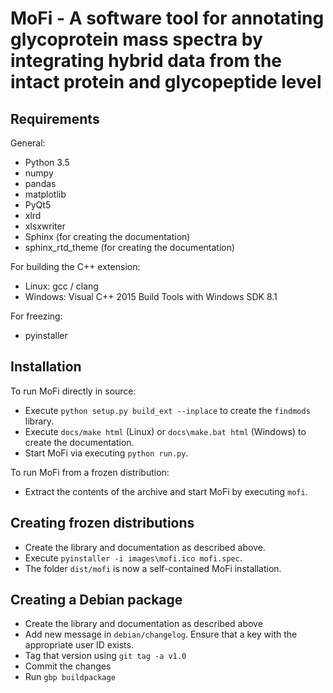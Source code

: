 # MoFi - A software tool for annotating glycoprotein mass spectra by integrating hybrid data from the intact protein and glycopeptide level

## Requirements

General:

* Python 3.5
* numpy
* pandas
* matplotlib
* PyQt5
* xlrd
* xlsxwriter
* Sphinx (for creating the documentation)
* sphinx_rtd_theme (for creating the documentation)

For building the C++ extension:

* Linux: gcc / clang
* Windows: Visual C++ 2015 Build Tools with Windows SDK 8.1

For freezing:

* pyinstaller



## Installation

To run MoFi directly in source:

* Execute `python setup.py build_ext --inplace` to create the `findmods` library.
* Execute `docs/make html` (Linux) or `docs\make.bat html` (Windows) to create the documentation.
* Start MoFi via executing `python run.py`.

To run MoFi from a frozen distribution:

* Extract the contents of the archive and start MoFi by executing `mofi`.



## Creating frozen distributions

* Create the library and documentation as described above.
* Execute `pyinstaller -i images\mofi.ico mofi.spec`.
* The folder `dist/mofi` is now a self-contained MoFi installation.



## Creating a Debian package

* Create the library and documentation as described above
* Add new message in `debian/changelog`. Ensure that a key with the appropriate user ID exists.
* Tag that version using `git tag -a v1.0`
* Commit the changes
* Run `gbp buildpackage`
